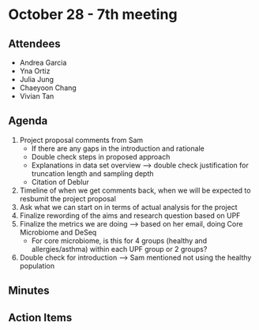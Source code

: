 # October 28 - 7th meeting

## Attendees
- Andrea Garcia
- Yna Ortiz
- Julia Jung
- Chaeyoon Chang
- Vivian Tan 

## Agenda
1) Project proposal comments from Sam
   - If there are any gaps in the introduction and rationale
   - Double check steps in proposed approach
   - Explanations in data set overview --> double check justification for truncation length and sampling depth
   - Citation of Deblur 
3) Timeline of when we get comments back, when we will be expected to resbumit the project proposal
4) Ask what we can start on in terms of actual analysis for the project
5) Finalize rewording of the aims and research question based on UPF
6) Finalize the metrics we are doing --> based on her email, doing Core Microbiome and DeSeq
   - For core microbiome, is this for 4 groups (healthy and allergies/asthma) within each UPF group or 2 groups?
8) Double check for introduction --> Sam mentioned not using the healthy population 
   
## Minutes


  
 ## Action Items
